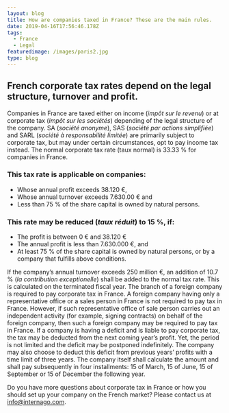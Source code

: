 ```yaml
---
layout: blog
title: How are companies taxed in France? These are the main rules.
date: 2019-04-16T17:56:46.178Z
tags:
  - France
  - Legal
featuredimage: /images/paris2.jpg
type: blog
---
```

## French corporate tax rates depend on the legal structure, turnover and profit.
Companies in France are taxed either on income (*impôt sur le revenu*) or at corporate tax (*impôt sur les sociétés*) depending of the legal structure of the company. SA (*société anonyme*), SAS (*société par actions simplifiée*) and SARL (*société à responsabilité limitée*) are primarily subject to corporate tax, but may under certain circumstances, opt to pay income tax instead. The normal corporate tax rate (taux normal) is 33.33 % for companies in France. 

### This tax rate is applicable on companies:
* Whose annual profit exceeds 38.120 €,
* Whose annual turnover exceeds 7.630.00 € and
* Less than 75 % of the share capital is owned by natural persons.

### This rate may be reduced (*taux réduit*) to 15 %, if:
* The profit is between 0 € and 38.120 €
* The annual profit is less than 7.630.000 €, and
* At least 75 % of the share capital is owned by natural persons, or by a company that fulfills above conditions.

If the company’s annual turnover exceeds 250 million €, an addition of 10.7 % (*la contribution exceptionelle*) shall be added to the normal tax rate. This is calculated on the terminated fiscal year. The branch of a foreign company is required to pay corporate tax in France. A foreign company having only a representative office or a sales person in France is not required to pay tax in France. However, if such representative office of sale person carries out an independent activity (for example, signing contracts) on behalf of the foreign company, then such a foreign company may be required to pay tax in France. If a company is having a deficit and is liable to pay corporate tax, the tax may be deducted from the next coming year’s profit. Yet, the period is not limited and the deficit may be postponed indefinitely. The company may also choose to deduct this deficit from previous years’ profits with a time limit of three years. The company itself shall calculate the amount and shall pay subsequently in four installments: 15 of March, 15 of June, 15 of September or 15 of December the following year. 

Do you have more questions about corporate tax in France or how you should set up your company on the French market?  Please contact us at [info@internago.com](mailto:info@internago.com).